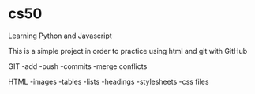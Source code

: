 # cs50
Learning Python and Javascript

This is a simple project in order to practice using html and git with GitHub

GIT
-add
-push
-commits
-merge conflicts

HTML
-images
-tables
-lists
-headings
-stylesheets
-css files
